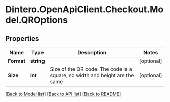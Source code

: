 # Dintero.OpenApiClient.Checkout.Model.QROptions

## Properties

Name | Type | Description | Notes
------------ | ------------- | ------------- | -------------
**Format** | **string** |  | [optional] 
**Size** | **int** | Size of the QR code. The code is a square, so width and height are the same  | [optional] 

[[Back to Model list]](../README.md#documentation-for-models) [[Back to API list]](../README.md#documentation-for-api-endpoints) [[Back to README]](../README.md)

